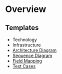 # Overview

## Templates

* Technology
* Infrastructure
* [Architecture Diagram](https://goo.gl/tCBRxC)
* [Sequence Diagram](https://goo.gl/EgN7VY)
* [Field Mapping](https://goo.gl/1Q6PMR)
* [Test Cases](https://goo.gl/o3jENx)
